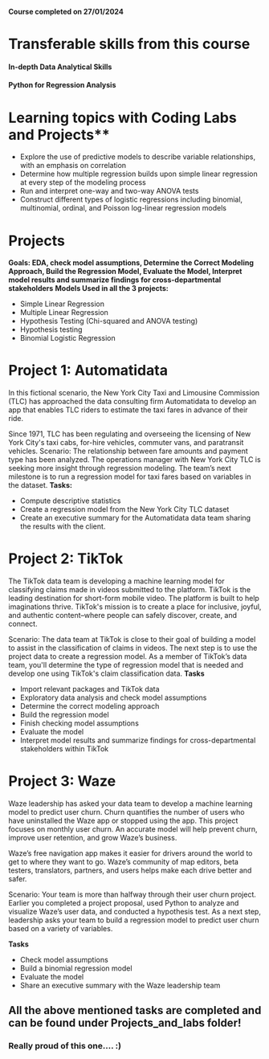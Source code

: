 **Course completed on 27/01/2024**
# Transferable skills from this course
#### In-depth Data Analytical Skills
#### Python for Regression Analysis
# Learning topics with Coding Labs and Projects**
- Explore the use of predictive models to describe variable relationships, with an emphasis on correlation
- Determine how multiple regression builds upon simple linear regression at every step of the modeling process
- Run and interpret one-way and two-way ANOVA tests
- Construct different types of logistic regressions including binomial, multinomial, ordinal, and Poisson log-linear regression models


# Projects
**Goals: EDA, check model assumptions, Determine the Correct Modeling Approach, Build the Regression Model, Evaluate the Model, Interpret model results and summarize findings for cross-departmental stakeholders**
**Models Used in all the 3 projects:**
- Simple Linear Regression
- Multiple Linear Regression
- Hypothesis Testing (Chi-squared and ANOVA testing)
- Hypothesis testing
- Binomial Logistic Regression

# Project 1: Automatidata
In this fictional scenario, the New York City Taxi and Limousine Commission (TLC) has approached the data consulting firm Automatidata to develop an app that enables TLC riders to estimate the taxi fares in advance of their ride.

Since 1971, TLC has been regulating and overseeing the licensing of New York City's taxi cabs, for-hire vehicles, commuter vans, and paratransit vehicles.
Scenario: The relationship between fare amounts and payment type has been analyzed. The operations manager with New York City TLC is seeking more insight through regression modeling. The team’s next milestone is to run a regression model for taxi fares based on variables in the dataset.
**Tasks:**
- Compute descriptive statistics
- Create a regression model from the New York City TLC dataset
- Create an executive summary for the Automatidata data team sharing the results with the client.
# Project 2: TikTok 
The TikTok data team is developing a machine learning model for classifying claims made in videos submitted to the platform.
TikTok is the leading destination for short-form mobile video. The platform is built to help imaginations thrive. TikTok's mission is to create a place for inclusive, joyful, and authentic content–where people can safely discover, create, and connect.

Scenario: The data team at TikTok is close to their goal of building a model to assist in the classification of claims in videos. The next step is to use the project data to create a regression model. As a member of TikTok’s data team, you'll determine the type of regression model that is needed and develop one using TikTok's claim classification data.
**Tasks**
- Import relevant packages and TikTok data
- Exploratory data analysis and check model assumptions
- Determine the correct modeling approach
- Build the regression model
- Finish checking model assumptions
- Evaluate the model
- Interpret model results and summarize findings for cross-departmental stakeholders within TikTok
# Project 3: Waze
Waze leadership has asked your data team to develop a machine learning model to predict user churn. Churn quantifies the number of users who have uninstalled the Waze app or stopped using the app. This project focuses on monthly user churn. An accurate model will help prevent churn, improve user retention, and grow Waze’s business.

Waze’s free navigation app makes it easier for drivers around the world to get to where they want to go. Waze’s community of map editors, beta testers, translators, partners, and users helps make each drive better and safer. 

Scenario: Your team is more than halfway through their user churn project. Earlier you completed a project proposal, used Python to analyze and visualize Waze’s user data, and conducted a hypothesis test. As a next step, leadership asks your team to build a regression model to predict user churn based on a variety of variables. 

**Tasks**
- Check model assumptions
- Build a binomial regression model
- Evaluate the model
- Share an executive summary with the Waze leadership team

## All the above mentioned tasks are completed and can be found under Projects_and_labs folder!
### Really proud of this one.... :) 
